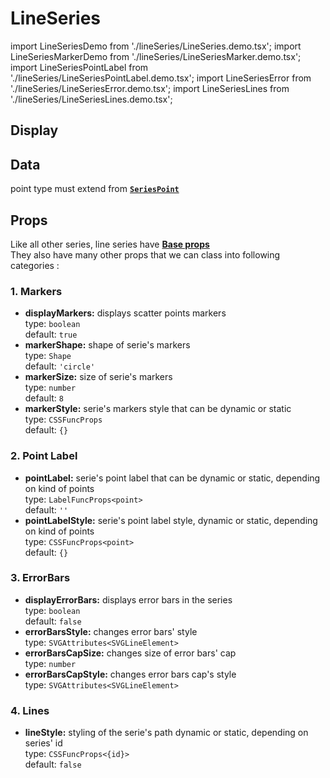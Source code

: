 # LineSeries

import LineSeriesDemo from './lineSeries/LineSeries.demo.tsx';
import LineSeriesMarkerDemo from './lineSeries/LineSeriesMarker.demo.tsx';
import LineSeriesPointLabel from './lineSeries/LineSeriesPointLabel.demo.tsx';
import LineSeriesError from './lineSeries/LineSeriesError.demo.tsx';
import LineSeriesLines from './lineSeries/LineSeriesLines.demo.tsx';

## Display

<LineSeriesDemo/>

## Data

point type must extend from **[`SeriesPoint`](../500_types/data.md#1-seriespoint)**

## Props

Like all other series, line series have **[Base props](./000_intro.md/#base-props)**<br/>
They also have many other props that we can class into following categories :

### 1. Markers

- **displayMarkers:** displays scatter points markers<br />
  type: `boolean`<br/>
  default: `true`
- **markerShape:** shape of serie's markers<br />
  type: `Shape`<br/>
  default: `'circle'`
- **markerSize:** size of serie's markers<br />
  type: `number`<br/>
  default: `8`
- **markerStyle:** serie's markers style that can be dynamic or static<br />
  type: `CSSFuncProps`<br/>
  default: `{}`

<LineSeriesMarkerDemo/>

### 2. Point Label

- **pointLabel:** serie's point label that can be dynamic or static, depending on kind of points<br />
  type: `LabelFuncProps<point>`<br/>
  default: `''`
- **pointLabelStyle:** serie's point label style, dynamic or static, depending on kind of points<br />
  type: `CSSFuncProps<point>`<br/>
  default: `{}`

<LineSeriesPointLabel/>

### 3. ErrorBars

- **displayErrorBars:** displays error bars in the series<br />
  type: `boolean`<br/>
  default: `false`
- **errorBarsStyle:** changes error bars' style<br />
  type: `SVGAttributes<SVGLineElement>`<br/>
- **errorBarsCapSize:** changes size of error bars' cap<br />
  type: `number`<br/>
- **errorBarsCapStyle:** changes error bars cap's style<br />
  type: `SVGAttributes<SVGLineElement>`<br/>

<LineSeriesError/>

### 4. Lines

- **lineStyle:** styling of the serie's path dynamic or static, depending on series' id<br />
  type: `CSSFuncProps<{id}>`<br/>
  default: `false`

<LineSeriesLines/>
